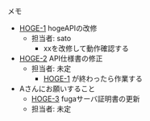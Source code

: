 メモ
* [HOGE-1](https://hogefuga123.backlog.jp/view/HOGE-1) hogeAPIの改修
  * 担当者: sato
    * xxを改修して動作確認する
* [HOGE-2](https://hogefuga123.backlog.jp/view/HOGE-2) API仕様書の修正
  * 担当者: 未定
    * [HOGE-1](https://hogefuga123.backlog.jp/view/HOGE-1) が終わったら作業する
* Aさんにお願いすること
    * [HOGE-3](https://hogefuga123.backlog.jp/view/HOGE-3) fugaサーバ証明書の更新
  * 担当者: 未定
